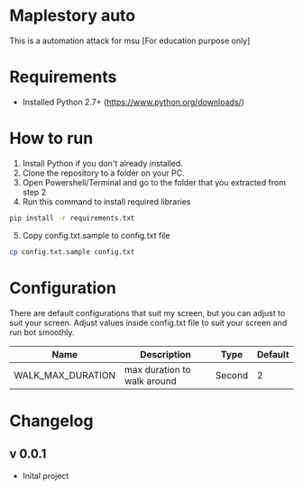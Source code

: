 # Maplestory auto
This is a automation attack for msu [For education purpose only]

# Requirements
- Installed Python 2.7+ (https://www.python.org/downloads/)

# How to run
1. Install Python if you don't already installed.
2. Clone the repository to a folder on your PC.
3. Open Powershell/Terminal and go to the folder that you extracted from step 2
4. Run this command to install required libraries
```bash
pip install -r requirements.txt
```
5. Copy config.txt.sample to config.txt file
```bash
cp config.txt.sample config.txt
```

# Configuration
There are default configurations that suit my screen, but you can adjust to suit your screen.
Adjust values inside config.txt file to suit your screen and run bot smoothly.

| Name | Description | Type | Default |
| --- | --- | --- | --- |
| WALK_MAX_DURATION | max duration to walk around  | Second | 2 |

# Changelog
## v 0.0.1
+ Inital project
